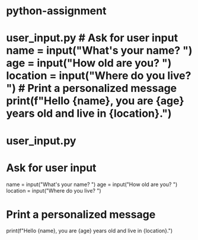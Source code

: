 # python-assignment
# user_input.py  # Ask for user input name = input("What's your name? ") age = input("How old are you? ") location = input("Where do you live? ")  # Print a personalized message print(f"Hello {name}, you are {age} years old and live in {location}.")
# user_input.py

# Ask for user input
name = input("What's your name? ")
age = input("How old are you? ")
location = input("Where do you live? ")

# Print a personalized message
print(f"Hello {name}, you are {age} years old and live in {location}.")
